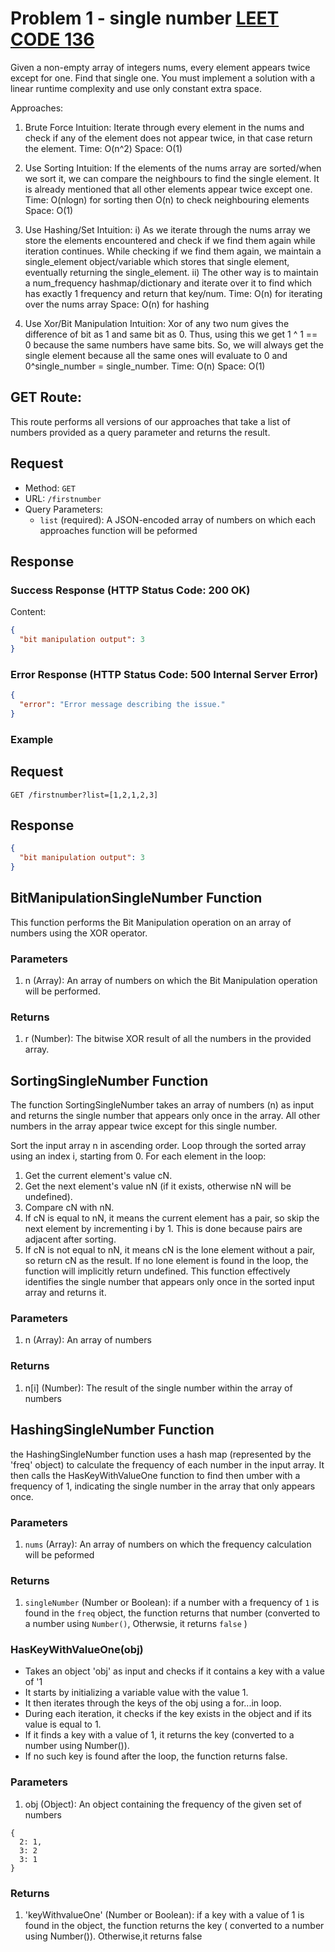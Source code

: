# Problem 1 - single number [ LEET CODE 136 ](https://leetcode.com/problems/single-number/description/)

Given a non-empty array of integers nums, every element appears twice except for one. Find that single one.
You must implement a solution with a linear runtime complexity and use only constant extra space.

Approaches:

1. Brute Force
Intuition:
Iterate through every element in the nums and check if any of the element does not appear twice, in that case return the element.
Time: O(n^2)
Space: O(1)

2. Use Sorting
Intuition:
If the elements of the nums array are sorted/when we sort it, we can compare the neighbours to find the single element. It is already mentioned that all other elements appear twice except one.
Time: O(nlogn) for sorting then O(n) to check neighbouring elements
Space: O(1)

3. Use Hashing/Set
Intuition:
i) As we iterate through the nums array we store the elements encountered and check if we find them again while iteration continues. While checking if we find them again, we maintain a single_element object/variable which stores that single element, eventually returning the single_element.
ii) The other way is to maintain a num_frequency hashmap/dictionary and iterate over it to find which has exactly 1 frequency and return that key/num.
Time: O(n) for iterating over the nums array
Space: O(n) for hashing

4. Use Xor/Bit Manipulation
Intuition:
Xor of any two num gives the difference of bit as 1 and same bit as 0.
Thus, using this we get 1 ^ 1 == 0 because the same numbers have same bits.
So, we will always get the single element because all the same ones will evaluate to 0 and 0^single_number = single_number.
Time: O(n)
Space: O(1)


## GET Route:

This route performs all versions of our approaches that take a list of numbers provided as a query parameter and returns the result.

## Request

- Method: `GET`
- URL: `/firstnumber`
- Query Parameters:
  - `list` (required): A JSON-encoded array of numbers on which each approaches function will be peformed

## Response

### Success Response (HTTP Status Code: 200 OK)

Content:
```json
{
  "bit manipulation output": 3
}

```

### Error Response (HTTP Status Code: 500 Internal Server Error)

```json
{
  "error": "Error message describing the issue."
}

```

### Example

## Request

```url
GET /firstnumber?list=[1,2,1,2,3]
```

## Response

```json
{
  "bit manipulation output": 3
}
```

## BitManipulationSingleNumber Function

This function performs the Bit Manipulation operation on an array of numbers using the XOR operator.

### Parameters

1. n (Array): An array of numbers on which the Bit Manipulation operation will be performed.

### Returns

1. r (Number): The bitwise XOR result of all the numbers in the provided array.

##  SortingSingleNumber Function

The function SortingSingleNumber takes an array of numbers (n) as input and returns the single number that appears only once in the array. All other numbers in the array appear twice except for this single number.

Sort the input array n in ascending order.
Loop through the sorted array using an index i, starting from 0.
For each element in the loop:
1.  Get the current element's value cN.
2. Get the next element's value nN (if it exists, otherwise nN will be undefined).
3. Compare cN with nN.
4. If cN is equal to nN, it means the current element has a pair, so skip the next element by incrementing i by 1. This is done because pairs are adjacent after sorting.
5. If cN is not equal to nN, it means cN is the lone element without a pair, so return cN as the result.
If no lone element is found in the loop, the function will implicitly return undefined.
This function effectively identifies the single number that appears only once in the sorted input array and returns it.

### Parameters

1. n (Array): An array of numbers

### Returns

1. n[i] (Number): The result of the single number within the array of numbers

## HashingSingleNumber Function

the HashingSingleNumber function uses a hash map (represented by the 'freq' object) to calculate the frequency of each number in the input array. It then calls the HasKeyWithValueOne function to find then umber with a frequency of 1, indicating the single number in the array that only appears once.

### Parameters

1. `nums` (Array): An array of numbers on which the frequency calculation will be peformed

### Returns

1. `singleNumber` (Number or Boolean): if a number with a frequency of `1` is found in the `freq` object, the function returns that number (converted to a number using `Number()`, Otherwsie, it returns `false` )

### HasKeyWithValueOne(obj)

- Takes an object 'obj' as input and checks if it contains a key with a value of '1
- It starts by initializing a variable value with the value 1.
- It then iterates through the keys of the obj using a for...in loop.
- During each iteration, it checks if the key exists in the object and if its value is equal to 1.
- If it finds a key with a value of 1, it returns the key (converted to a number using Number()).
- If no such key is found after the loop, the function returns false.

### Parameters

1. obj (Object): An object containing the frequency of the given set of numbers

```
{
  2: 1,
  3: 2
  3: 1
}
```



### Returns

1. 'keyWithvalueOne' (Number or Boolean): if a key with a value of 1 is found in the object, the function returns the key ( converted to a number using Number()). Otherwise,it returns false



